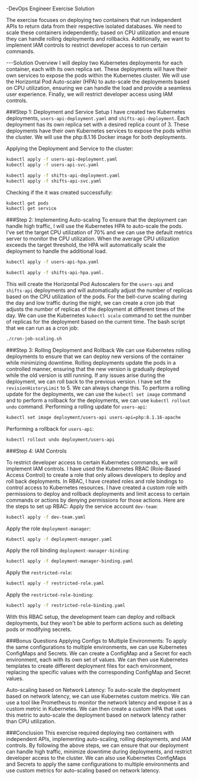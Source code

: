 -DevOps Engineer Exercise Solution

The exercise focuses on deploying two containers that run independent APIs to return data from their respective isolated databases. We need to scale these containers independently; based on CPU utilization and ensure they can handle rolling deployments and rollbacks. Additionally, we want to implement IAM controls to restrict developer access to run certain commands.

---Solution Overview
I will deploy two Kubernetes deployments for each container, each with its own replica set. These deployments will have their own services to expose the pods within the Kubernetes cluster. We will use the Horizontal Pod Auto-scaler (HPA) to auto-scale the deployments based on CPU utilization, ensuring we can handle the load and provide a seamless user experience. Finally, we will restrict developer access using IAM controls.

###Step 1: Deployment and Service Setup
I have created two Kubernetes deployments, `users-api-deployment.yaml` and `shifts-api-deployment`. Each deployment has its own replica set with a desired replica count of 3. These deployments have their own Kubernetes services to expose the pods within the cluster. We will use the php:8.1.16 Docker image for both deployments.

Applying the Deployment and Service to the cluster:
```bash
kubectl apply -f users-api-deployment.yaml
kubectl apply -f users-api-svc.yaml
``` 
```bash
kubectl apply -f shifts-api-deployment.yaml
kubectl apply -f shifts-api-svc.yaml
```
Checking if the it was created successfully:
```bash
kubectl get pods
kubectl get service
```


###Step 2: Implementing Auto-scaling
To ensure that the deployment can handle high traffic, I will use the Kubernetes HPA to auto-scale the pods. I’ve set the target CPU utilization of 70% and we can use the default metrics server to monitor the CPU utilization. When the average CPU utilization exceeds the target threshold, the HPA will automatically scale the deployment to handle the additional load.
```bash
kubectl apply -f users-api-hpa.yaml
```
```bash
kubectl apply -f shifts-api-hpa.yaml.
```
This will create the Horizontal Pod Autoscalers for the `users-api` and `shifts-api` deployments and will automatically adjust the number of replicas based on the CPU utilization of the pods. 
For the bell-curve scaling during the day and low traffic during the night, we can create a cron job that adjusts the number of replicas of the deployment at different times of the day. We can use the Kubernetes `kubectl scale` command to set the number of replicas for the deployment based on the current time. 
The bash script that we can run as a cron job:
```bash
./cron-job-scaling.sh
```














###Step 3: Rolling Deployment and Rollback
We can use Kubernetes rolling deployments to ensure that we can deploy new versions of the container while minimizing downtime. Rolling deployments update the pods in a controlled manner, ensuring that the new version is gradually deployed while the old version is still running. If any issues arise during the deployment, we can roll back to the previous version. I have set the `revisionHistoryLimit` to 5. We can always change this.
To perform a rolling update for the deployments, we can use the `kubectl set image` command and to perform a rollback for the deployments, we can use `kubectl rollout undo` command.
Performing a rolling update for `users-api`:
```bash
kubectl set image deployment/users-api users-api=php:8.1.16-apache
```
Performing a rollback for `users-api`:
```bash
kubectl rollout undo deployment/users-api
```

###Step 4: IAM Controls

To restrict developer access to certain Kubernetes commands, we will implement IAM controls. I have used the Kubernetes RBAC (Role-Based Access Control) to create a role that only allows developers to deploy and roll back deployments.
In RBAC, I have created roles and role bindings to control access to Kubernetes resources. I have created a custom role with permissions to deploy and rollback deployments and limit access to certain commands or actions by denying permissions for those actions.
Here are the steps to set up RBAC:
Apply the service account `dev-team`:
```bash
kubectl apply -f dev-team.yaml
```
Apply the role `deployment-manager`:
```bash
Kubectl apply -f deployment-manager.yaml
```
Apply the roll binding `deployment-manager-binding`:
```bash
kubectl apply -f deployment-manager-binding.yaml
```
Apply the `restricted-role`:
```bash
kubectl apply -f restricted-role.yaml
```
Apply the `restricted-role-binding`:
```bash
kubectl apply -f restricted-role-binding.yaml
```
With this RBAC setup, the development team can deploy and rollback deployments, but they won't be able to perform actions such as deleting pods or modifying secrets.

###Bonus Questions
Applying Configs to Multiple Environments:
To apply the same configurations to multiple environments, we can use Kubernetes ConfigMaps and Secrets. We can create a ConfigMap and a Secret for each environment, each with its own set of values. We can then use Kubernetes templates to create different deployment files for each environment, replacing the specific values with the corresponding ConfigMap and Secret values.

Auto-scaling based on Network Latency:
To auto-scale the deployment based on network latency, we can use Kubernetes custom metrics. We can use a tool like Prometheus to monitor the network latency and expose it as a custom metric in Kubernetes. We can then create a custom HPA that uses this metric to auto-scale the deployment based on network latency rather than CPU utilization.

###Conclusion
This exercise required deploying two containers with independent APIs, implementing auto-scaling, rolling deployments, and IAM controls. By following the above steps, we can ensure that our deployment can handle high traffic, minimize downtime during deployments, and restrict developer access to the cluster. We can also use Kubernetes ConfigMaps and Secrets to apply the same configurations to multiple environments and use custom metrics for auto-scaling based on network latency.
